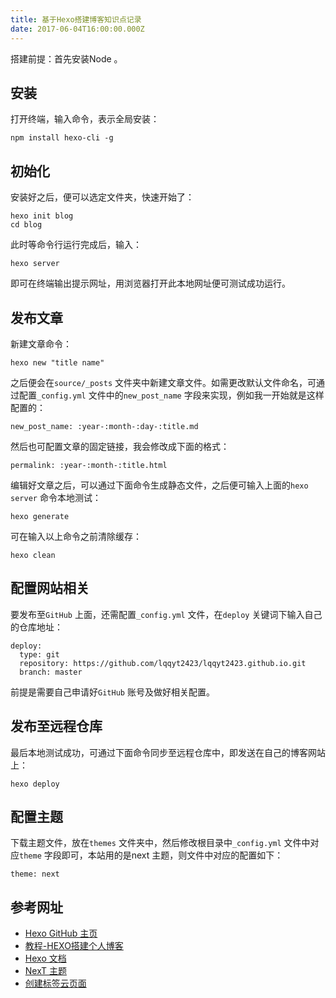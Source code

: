 ```yaml
---
title: 基于Hexo搭建博客知识点记录
date: 2017-06-04T16:00:00.000Z
---
```


搭建前提：首先安装Node 。

## 安装

打开终端，输入命令，表示全局安装：

```
npm install hexo-cli -g
```

## 初始化

安装好之后，便可以选定文件夹，快速开始了：

```
hexo init blog
cd blog
```

此时等命令行运行完成后，输入：

```
hexo server
```

即可在终端输出提示网址，用浏览器打开此本地网址便可测试成功运行。

## 发布文章

新建文章命令：

```
hexo new "title name"
```

之后便会在`source/_posts` 文件夹中新建文章文件。如需更改默认文件命名，可通过配置`_config.yml` 文件中的`new_post_name` 字段来实现，例如我一开始就是这样配置的：

```
new_post_name: :year-:month-:day-:title.md
```

然后也可配置文章的固定链接，我会修改成下面的格式：

```
permalink: :year-:month-:title.html 
```

编辑好文章之后，可以通过下面命令生成静态文件，之后便可输入上面的`hexo server` 命令本地测试：

```
hexo generate
```

可在输入以上命令之前清除缓存：

```
hexo clean
```

## 配置网站相关

要发布至`GitHub` 上面，还需配置`_config.yml` 文件，在`deploy` 关键词下输入自己的仓库地址：

```
deploy:
  type: git
  repository: https://github.com/lqqyt2423/lqqyt2423.github.io.git
  branch: master
```

前提是需要自己申请好`GitHub` 账号及做好相关配置。

## 发布至远程仓库

最后本地测试成功，可通过下面命令同步至远程仓库中，即发送在自己的博客网站上：

```
hexo deploy
```

## 配置主题

下载主题文件，放在`themes` 文件夹中，然后修改根目录中`_config.yml` 文件中对应`theme` 字段即可，本站用的是next 主题，则文件中对应的配置如下：

```
theme: next
```
## 参考网址

- [Hexo GitHub 主页](https://github.com/hexojs/hexo)
- [教程-HEXO搭建个人博客](http://baixin.io/2015/08/HEXO%E6%90%AD%E5%BB%BA%E4%B8%AA%E4%BA%BA%E5%8D%9A%E5%AE%A2/)
- [Hexo 文档](https://hexo.io/docs/)
- [NexT 主题](http://theme-next.iissnan.com/getting-started.html)
- [创建标签云页面](https://github.com/iissnan/hexo-theme-next/wiki/%E5%88%9B%E5%BB%BA%E6%A0%87%E7%AD%BE%E4%BA%91%E9%A1%B5%E9%9D%A2)